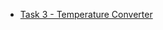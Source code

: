 
- [Task 3 - Temperature Converter](http://127.0.0.1:5500/Task-3%20Temperature%20Converter%20Website/Temperature_Converter.html)